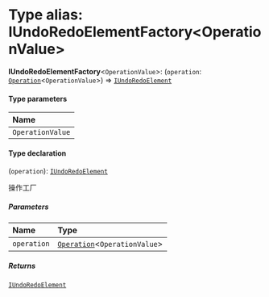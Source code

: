 # Type alias: IUndoRedoElementFactory\<OperationValue>

**IUndoRedoElementFactory**<`OperationValue`>: (`operation`: [`Operation`](/auto-docs/free-layout-editor/interfaces/Operation.md)<`OperationValue`>) => [`IUndoRedoElement`](/auto-docs/free-layout-editor/interfaces/IUndoRedoElement.md)

#### Type parameters

| Name |
| :------ |
| `OperationValue` |

#### Type declaration

(`operation`): [`IUndoRedoElement`](/auto-docs/free-layout-editor/interfaces/IUndoRedoElement.md)

操作工厂

##### Parameters

| Name | Type |
| :------ | :------ |
| `operation` | [`Operation`](/auto-docs/free-layout-editor/interfaces/Operation.md)<`OperationValue`> |

##### Returns

[`IUndoRedoElement`](/auto-docs/free-layout-editor/interfaces/IUndoRedoElement.md)
